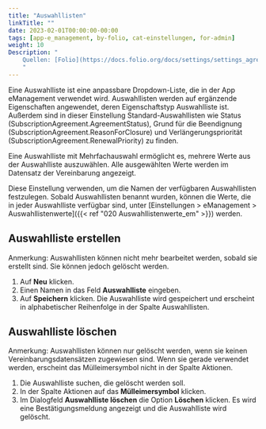 ```yaml
---
title: "Auswahllisten"
linkTitle: ""
date: 2023-02-01T00:00:00-00:00
tags: [app-e_management, by-folio, cat-einstellungen, for-admin]
weight: 10
Description: "
    Quellen: [Folio](https://docs.folio.org/docs/settings/settings_agreements/settings_agreements/#settings--agreements--pick-lists) & [GBV](https://info.gbv.de/display/FOLIOGBVEXTERN/Einstellungen+(eManagement):+Auswahllisten)
    "
---
```


Eine Auswahlliste ist eine anpassbare Dropdown-Liste, die in der App eManagement verwendet wird. Auswahllisten werden auf ergänzende Eigenschaften angewendet, deren Eigenschaftstyp Auswahlliste ist. Außerdem sind in dieser Einstellung Standard-Auswahllisten wie Status (SubscriptionAgreement.AgreementStatus), Grund für die Beendignung (SubscriptionAgreement.ReasonForClosure) und Verlängerungspriorität (SubscriptionAgreement.RenewalPriority) zu finden.

Eine Auswahlliste mit Mehrfachauswahl ermöglicht es, mehrere Werte aus der Auswahlliste auszuwählen. Alle ausgewählten Werte werden im Datensatz der Vereinbarung angezeigt.

Diese Einstellung verwenden, um die Namen der verfügbaren Auswahllisten festzulegen. Sobald Auswahllisten benannt wurden, können die Werte, die in jeder Auswahlliste verfügbar sind, unter [Einstellungen > eManagement > Auswahllistenwerte]({{< ref "020 Auswahllistenwerte_em" >}}) werden.

## Auswahlliste erstellen

Anmerkung: Auswahllisten können nicht mehr bearbeitet werden, sobald sie erstellt sind. Sie können jedoch gelöscht werden.

1.  Auf **Neu** klicken.
2.  Einen Namen in das Feld **Auswahlliste** eingeben.
3.  Auf **Speichern** klicken. Die Auswahlliste wird gespeichert und erscheint in alphabetischer Reihenfolge in der Spalte Auswahllisten.

## Auswahlliste löschen

Anmerkung: Auswahllisten können nur gelöscht werden, wenn sie keinen Vereinbarungsdatensätzen zugewiesen sind. Wenn sie gerade verwendet werden, erscheint das Mülleimersymbol nicht in der Spalte Aktionen.

1.  Die Auswahlliste suchen, die gelöscht werden soll.
2.  In der Spalte Aktionen auf das **Mülleimersymbol** klicken.
3.  Im Dialogfeld **Auswahlliste löschen** die Option **Löschen** klicken. Es wird eine Bestätigungsmeldung angezeigt und die Auswahlliste wird gelöscht.
